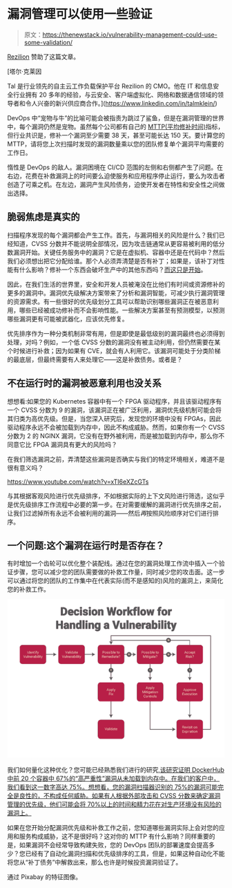 # 漏洞管理可以使用一些验证

> 原文：<https://thenewstack.io/vulnerability-management-could-use-some-validation/>

[Rezilion](https://www.rezilion.com/) 赞助了这篇文章。

 [塔尔·克莱因

Tal 是行业领先的自主云工作负载保护平台 Rezilion 的 CMO。他在 IT 和信息安全行业拥有 20 多年的经验，与云安全、客户端虚拟化、网络和数据通信领域的领导者和令人兴奋的新兴供应商合作。](https://www.linkedin.com/in/talmklein/) 

DevOps 中“宠物与牛”的比喻可能会被指责为跳过了鲨鱼，但是在漏洞管理的世界中，每个漏洞仍然是宠物。虽然每个公司都有自己的 [MTTP(平均修补时间)](https://securityintelligence.com/posts/how-do-you-measure-the-success-of-your-patch-management-efforts/)指标，但行业共识是，修补一个漏洞至少需要 38 天，甚至可能长达 150 天。要计算您的 MTTP，请将您上次扫描时发现的漏洞数量乘以您的团队修复单个漏洞平均需要的工作日。

惰性是 DevOps 的敌人。漏洞困境在 CI/CD 范围的左侧和右侧都产生了问题。在右边，花费在补救漏洞上的时间要么迫使服务和应用程序停止运行，要么为攻击者创造了可乘之机。在左边，漏洞产生风险债务，迫使开发者在特性和安全性之间做出选择。

## **脆弱焦虑是真实的**

扫描程序发现的每个漏洞都会产生工作。首先，与漏洞相关的风险是什么？我们已经知道，CVSS 分数并不能说明全部情况，因为攻击链通常从更容易被利用的低分数漏洞开始。关键任务服务中的漏洞？它是在虚拟机、容器中还是在代码中？然后我们必须想出把它分配给谁。那个人必须弄清楚是否有补丁；如果是，该补丁对性能有什么影响？修补一个东西会破坏生产中的其他东西吗？[而这只是开始](https://medium.com/@wan0net/blue-team-cyber-anxiety-a41273c07ee3)。

因此，在我们生活的世界里，安全和开发人员被淹没在比他们有时间或资源修补的更多的漏洞中。漏洞优先级解决方案带来了分析和漏洞智能，可减少执行漏洞管理的资源需求。有一些很好的优先级划分工具可以帮助识别哪些漏洞正在被恶意利用，哪些已经被成功修补而不会影响性能。一些解决方案甚至有预测模型，以预测哪些漏洞更有可能被武器化，应该优先修复。

优先排序作为一种分类机制非常有用，但是即使是最低级别的漏洞最终也必须得到处理，对吗？例如，一个低 CVSS 分数的漏洞没有被主动利用，但仍然需要在某个时候进行补救；因为如果有 CVE，就会有人利用它。该漏洞可能处于分类阶梯的最底层，但最终需要有人来处理它——这是补救债务。或者是？

## **不在运行时的漏洞被恶意利用也没关系**

想想看:如果您的 Kubernetes 容器中有一个 FPGA 驱动程序，并且该驱动程序有一个 CVSS 分数为 9 的漏洞，该漏洞正在被广泛利用，漏洞优先级机制可能会将其归类为高优先级。但是，当您深入研究后，发现您的环境中没有 FPGAs，因此驱动程序永远不会被加载到内存中，因此不构成威胁。然而，如果你有一个 CVSS 分数为 2 的 NGINX 漏洞，它没有在野外被利用，而是被加载到内存中，那么你不同意它比 FPGA 漏洞具有更大的风险吗？

在我们筛选漏洞之前，弄清楚这些漏洞是否确实与我们的特定环境相关，难道不是很有意义吗？

https://www.youtube.com/watch?v=xTI6eXZcGTs

与其根据客观风险进行优先级排序，不如根据实际的上下文风险进行筛选，这似乎是优先级排序工作流程中必要的第一步。在对需要缓解的漏洞进行优先排序之前，让我们过滤掉所有永远不会被利用的漏洞——然后*再*按照风险顺序对它们进行排序。

## **一个问题:这个漏洞在运行时是否存在？**

有时增加一个齿轮可以优化整个装配线。通过在您的漏洞处理工作流中插入一个验证步骤，您可以减少您的团队需要做的补救工作量，同时减少您的攻击面。这一步可以通过将您的团队的工作集中在代表实际(而不是感知的)风险的漏洞上，来简化您的补救工作。

![](img/b05cdee9f95c269cef7a1ba0c0d78ff3.png)

我们如何量化这种优化？您可能已经熟悉我们进行的研究[,该研究证明 DockerHub 中前 20 个容器中 67%的“高严重性”漏洞从未加载到内存中。在我们的客户中，我们看到这一数字高达 75%。想想看，您的漏洞扫描器识别的 75%的漏洞可能完全是良性的，不构成任何威胁。如果有人根据外部攻击和 CVSS 分数来确定漏洞管理的优先级，他们可能会将 70%以上的时间和精力花在对生产环境没有风险的漏洞上。](https://thenewstack.io/why-vulnerability-management-needs-a-patch/)

如果在您开始分配漏洞优先级和补救工作之前，您知道哪些漏洞实际上会对您的应用和服务构成威胁，这不是很好吗？这对你的 MTTP 有什么影响？同样重要的是，如果漏洞不会经常导致构建失败，您的 DevOps 团队的部署速度会提高多少？您已经有了自动化漏洞扫描和优先级排序的工具，但是，如果这种自动化不能将您从“补丁债务”中解救出来，那么也许是时候投资漏洞验证了。

通过 Pixabay 的特征图像。

<svg xmlns:xlink="http://www.w3.org/1999/xlink" viewBox="0 0 68 31" version="1.1"><title>Group</title> <desc>Created with Sketch.</desc></svg>
